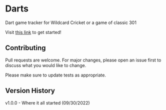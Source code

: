 # Darts
Dart game tracker for Wildcard Cricket or a game of classic 301

Visit [this link](https://darts.dkhawaja.com) to get started!

## Contributing

Pull requests are welcome. For major changes, please open an issue first
to discuss what you would like to change.

Please make sure to update tests as appropriate.

## Version History

v1.0.0 - Where it all started (09/30/2022)
